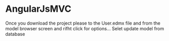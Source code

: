 # AngularJsMVC

Once you download the project please to the User.edmx file and from the model browser screen and rifht click for options... Selet update  model from database
